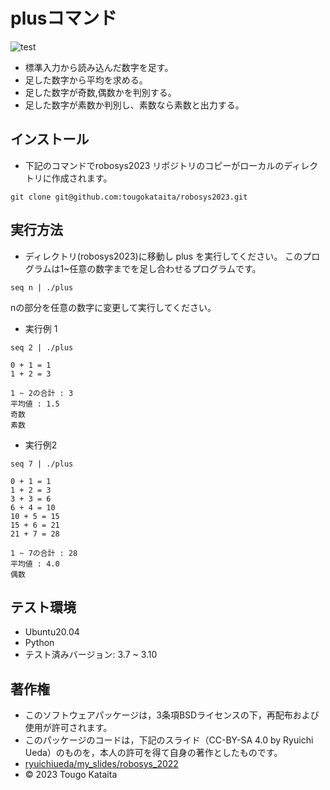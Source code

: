 # plusコマンド


![test](https://github.com/tougokataita/robosys2022/actions/workflows/test.yml/badge.svg)

* 標準入力から読み込んだ数字を足す。
* 足した数字から平均を求める。
* 足した数字が奇数,偶数かを判別する。
* 足した数字が素数か判別し、素数なら素数と出力する。

## インストール
* 下記のコマンドでrobosys2023 リポジトリのコピーがローカルのディレクトリに作成されます。

 ```
git clone git@github.com:tougokataita/robosys2023.git
```

## 実行方法
* ディレクトリ(robosys2023)に移動し plus を実行してください。
このプログラムは1~任意の数字までを足し合わせるプログラムです。

```
seq n | ./plus
``` 

  nの部分を任意の数字に変更して実行してください。

* 実行例 1
```
seq 2 | ./plus

0 + 1 = 1
1 + 2 = 3

1 ~ 2の合計 : 3
平均値 : 1.5
奇数
素数
```

* 実行例2
```
seq 7 | ./plus

0 + 1 = 1
1 + 2 = 3
3 + 3 = 6
6 + 4 = 10
10 + 5 = 15
15 + 6 = 21
21 + 7 = 28

1 ~ 7の合計 : 28
平均値 : 4.0
偶数
```

## テスト環境
* Ubuntu20.04 
* Python
* テスト済みバージョン: 3.7 ~ 3.10
## 著作権
* このソフトウェアパッケージは，3条項BSDライセンスの下，再配布および使用が許可されます。
* このパッケージのコードは，下記のスライド（CC-BY-SA 4.0 by Ryuichi Ueda）のものを，本人の許可を得て自身の著作としたものです。
* [ryuichiueda/my_slides/robosys_2022](https://github.com/ryuichiueda/my_slides/blob/master/robosys_2022/lesson4.md)
* © 2023 Tougo Kataita

